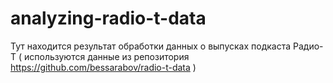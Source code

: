 # analyzing-radio-t-data

Тут находится результат обработки данных о выпусках подкаста Радио-Т ( используются данные из репозитория https://github.com/bessarabov/radio-t-data )
